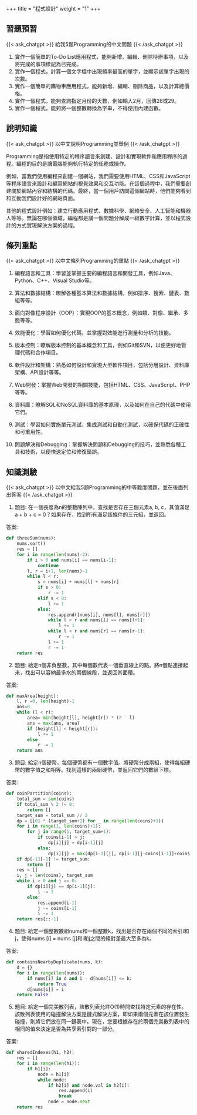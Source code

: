 +++
title = "程式設計"
weight = "1"
+++
## 習題預習
{{< ask_chatgpt >}}
給我5題Programming的中文問題
{{< /ask_chatgpt >}}

1. 實作一個簡單的To-Do List應用程式，能夠新增、編輯、刪除待辦事項，以及將完成的事項標記為已完成。
2. 實作一個程式，計算一個文字檔中出現頻率最高的單字，並顯示該單字出現的次數。
3. 實作一個簡單的購物車應用程式，能夠新增、編輯、刪除商品，以及計算總價格。
4. 實作一個程式，能夠查詢指定月份的天數，例如輸入2月，回傳28或29。
5. 實作一個程式，能夠將一個整數轉換為字串，不得使用內建函數。   

## 說明知識
{{< ask_chatgpt >}}
以中文說明Programming並舉例
{{< /ask_chatgpt >}}

Programming是指使用特定的程序語言來創建、設計和實現軟件和應用程序的過程。編程的目的是讓電腦能夠執行特定的任務或操作。 

例如，當我們使用編程來創建一個網站，我們需要使用HTML、CSS和JavaScript等程序語言來設計和編寫網站的視覺效果和交互功能。在這個過程中，我們需要創建關於網站內容和結構的代碼。最終，當一個用戶訪問這個網站時，他們能夠看到和互動我們設計好的網站頁面。

其他的程式設計例如：建立行動應用程式、數據科學、網絡安全、人工智能和機器人等等。無論在哪個領域，編程都是講一個問題分解成一組數字計算，並以程式設計的方式實現解決方案的過程。   

## 條列重點
{{< ask_chatgpt >}}
以中文條列Programming的重點
{{< /ask_chatgpt >}}



1. 編程語言和工具：學習並掌握主要的編程語言和開發工具，例如Java、Python、C++、Visual Studio等。

2. 算法和數據結構：瞭解各種基本算法和數據結構，例如排序、搜索、鏈表、數組等等。

3. 面向對像程序設計（OOP）：實現OOP的基本概念，例如類、對像、繼承、多態等等。

4. 效能優化：學習如何優化代碼，並掌握對效能進行測量和分析的技能。

5. 版本控制：瞭解版本控制的基本概念和工具，例如Git和SVN，以便更好地管理代碼和合作項目。

6. 軟件設計和架構：熟悉如何設計和實現大型軟件項目，包括分層設計、資料庫架構、API設計等等。

7. Web開發：掌握Web開發的相關技能，包括HTML、CSS、JavaScript、PHP等等。

8. 資料庫：瞭解SQL和NoSQL資料庫的基本原理，以及如何在自己的代碼中使用它們。

9. 測試：學習如何實施單元測試、集成測試和自動化測試，以確保代碼的正確性和可重用性。

10. 問題解決和Debugging：掌握解決問題和Debugging的技巧，並熟悉各種工具和技術，以便快速定位和修復錯誤。   

## 知識測驗
{{< ask_chatgpt >}}
以中文給我5題Programming的中等難度問題，並在後面列出答案
{{< /ask_chatgpt >}}



1. 題目: 在一個長度為n的整數陣列中，查找是否存在三個元素a, b, c，其值滿足a + b + c = 0？如果存在，找到所有滿足該條件的三元組，並返回。

答案:

```python
def threeSum(nums):
    nums.sort()
    res = []
    for i in range(len(nums)-2):
        if i > 0 and nums[i] == nums[i-1]:
            continue
        l, r = i+1, len(nums)-1
        while l < r:
            s = nums[i] + nums[l] + nums[r]
            if s > 0:
                r -= 1
            elif s < 0:
                l += 1
            else:
                res.append([nums[i], nums[l], nums[r]])
                while l < r and nums[l] == nums[l+1]:
                    l += 1
                while l < r and nums[r] == nums[r-1]:
                    r -= 1
                l += 1
                r -= 1
    return res
```

2. 題目: 給定n個非負整數，其中每個數代表一個垂直線上的點。將n個點連接起來，找出可以容納最多水的兩個線段，並返回其面積。

答案:

```python
def maxArea(height):
    l, r =0, len(height)-1
    ans=0
    while (l < r):
        area= min(height[l], height[r]) * (r - l)
        ans = max(ans, area)
        if (height[l] < height[r]):
            l += 1
        else:
            r -= 1
    return ans
```

3. 題目: 給定n個硬幣，每個硬幣都有一個數字值。將硬幣分成兩組，使得每組硬幣的數字值之和相等。找到這樣的兩組硬幣，並返回它們的數組下標。

答案:

```python
def coinPartition(coins):
    total_sum = sum(coins)
    if total_sum % 2 != 0:
        return []
    target_sum = total_sum // 2
    dp = [[0] * (target_sum+1) for _ in range(len(coins)+1)]
    for i in range(1, len(coins)+1):
        for j in range(1, target_sum+1):
            if coins[i-1] > j:
                dp[i][j] = dp[i-1][j]
            else:
                dp[i][j] = max(dp[i-1][j], dp[i-1][j-coins[i-1]]+coins[i-1])
    if dp[-1][-1] != target_sum:
        return []
    res = []
    i, j = len(coins), target_sum
    while i > 0 and j >= 0:
        if dp[i][j] == dp[i-1][j]:
            i -= 1
        else:
            res.append(i-1)
            j -= coins[i-1]
            i -= 1
    return res[::-1]
```

4. 題目: 給定一個整數數組nums和一個整數k，找出是否存在兩個不同的索引i和j，使得nums [i] = nums [j]和i和j之間的絕對差最大至多為k。

答案:

```python
def containsNearbyDuplicate(nums, k):
    d = {}
    for i in range(len(nums)):
        if nums[i] in d and i - d[nums[i]] <= k:
            return True
        d[nums[i]] = i
    return False
```

5. 題目: 給定一個完美散列表，該散列表允許O(1)時間查找特定元素的存在性。該散列表使用的碰撞解決方案是鏈式解決方案，即如果兩個元素在該位置發生碰撞，則將它們放在同一鏈表中。現在，您要根據存在於兩個完美散列表中的相同的值來決定是否為共享索引對的一部分。

答案:

```python
def sharedIndexes(h1, h2):
    res = []
    for i in range(len(h1)):
        if h1[i]:
            node = h1[i]
            while node:
                if h2[i] and node.val in h2[i]:
                    res.append(i)
                    break
                node = node.next
    return res
```   

